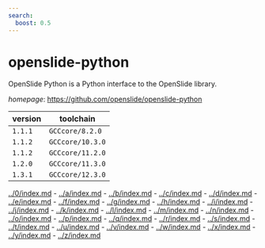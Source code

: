 ```yaml
---
search:
  boost: 0.5
---
```

# openslide-python

OpenSlide Python is a Python interface to the OpenSlide library.

*homepage*: <https://github.com/openslide/openslide-python>

version | toolchain
--------|----------
``1.1.1`` | ``GCCcore/8.2.0``
``1.1.2`` | ``GCCcore/10.3.0``
``1.1.2`` | ``GCCcore/11.2.0``
``1.2.0`` | ``GCCcore/11.3.0``
``1.3.1`` | ``GCCcore/12.3.0``

[../0/index.md](0) - [../a/index.md](a) - [../b/index.md](b) - [../c/index.md](c) - [../d/index.md](d) - [../e/index.md](e) - [../f/index.md](f) - [../g/index.md](g) - [../h/index.md](h) - [../i/index.md](i) - [../j/index.md](j) - [../k/index.md](k) - [../l/index.md](l) - [../m/index.md](m) - [../n/index.md](n) - [../o/index.md](o) - [../p/index.md](p) - [../q/index.md](q) - [../r/index.md](r) - [../s/index.md](s) - [../t/index.md](t) - [../u/index.md](u) - [../v/index.md](v) - [../w/index.md](w) - [../x/index.md](x) - [../y/index.md](y) - [../z/index.md](z)

